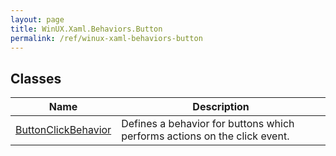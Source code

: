```yaml
---
layout: page
title: WinUX.Xaml.Behaviors.Button
permalink: /ref/winux-xaml-behaviors-button
---
```


## Classes

| Name | Description |
|---|---|
| [ButtonClickBehavior](winux-xaml-behaviors-button-buttonclickbehavior) | Defines a behavior for buttons which performs actions on the click event. |